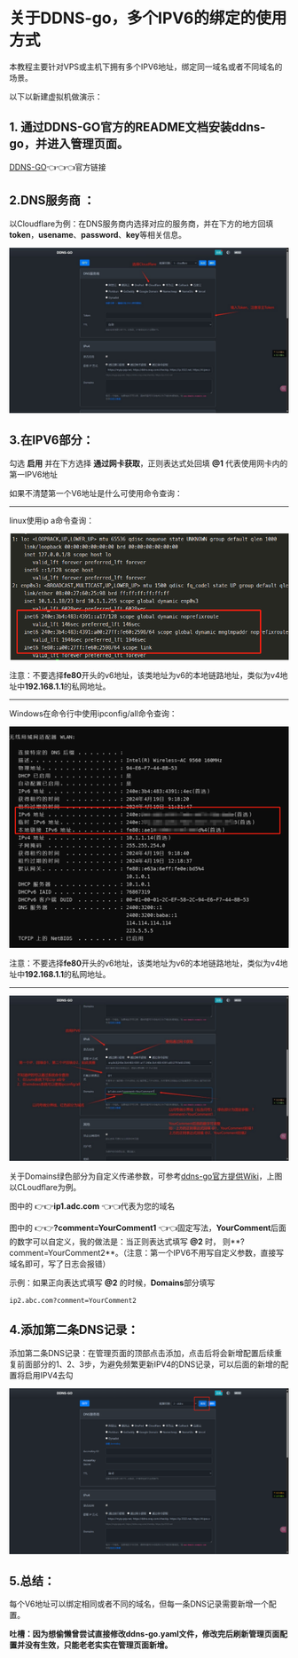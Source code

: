 # ﻿**关于DDNS-go，多个IPV6的绑定的使用方式**

本教程主要针对VPS或主机下拥有多个IPV6地址，绑定同一域名或者不同域名的场景。

以下以新建虚拟机做演示：

## 1. 通过DDNS-GO官方的README文档安装ddns-go，并进入管理页面。
[DDNS-GO](https://github.com/jeessy2/ddns-go)👈👈👈官方链接

## 2.DNS服务商 ：
以Cloudflare为例：在DNS服务商内选择对应的服务商，并在下方的地方回填**token**，**usename**、**password**、**key**等相关信息。

![](2024-04-19_dtv0v/DDNS-go.IPV6.001.jpeg)

## 3.在IPV6部分：
勾选 **启用** 并在下方选择 **通过网卡获取**，正则表达式处回填 **@1** 代表使用网卡内的第一IPV6地址

如果不清楚第一个V6地址是什么可使用命令查询：
***
linux使用ip a命令查询：

![](2024-04-19_dtv0v/DDNS-go.IPV6.002.png)

注意：不要选择**fe80**开头的v6地址，该类地址为v6的本地链路地址，类似为v4地址中**192.168.1.1**的私网地址。
***
Windows在命令行中使用ipconfig/all命令查询：

![](DDNS-go.IPV6.003.png)

注意：不要选择**fe80**开头的v6地址，该类地址为v6的本地链路地址，类似为v4地址中**192.168.1.1**的私网地址。
***

![](2024-04-19_dtv0v/DDNS-go.IPV6.004.jpeg.jpg)

关于Domains绿色部分为自定义传递参数，可参考[ddns-go官方提供Wiki](https://github.com/jeessy2/ddns-go/wiki/%E4%BC%A0%E9%80%92%E8%87%AA%E5%AE%9A%E4%B9%89%E5%8F%82%E6%95%B0)，上图以CLoudflare为例。

图中的 👉👉**ip1.adc.com** 👈👈代表为您的域名

图中的 👉👉**?comment=YourComment1** 👈👈固定写法，**YourComment**后面的数字可以自定义，我的做法是：当正则表达式填写 **@2** 时， 则**?comment=YourComment2**。（注意：第一个IPV6不用写自定义参数，直接写域名即可，写了日志会报错）

示例：如果正向表达式填写 **@2** 的时候，**Domains**部分填写
````
ip2.abc.com?comment=YourComment2
````

## 4.添加第二条DNS记录：

添加第二条DNS记录：在管理页面的顶部点击添加，点击后将会新增配置后续重复前面部分的1、2、3步，为避免频繁更新IPV4的DNS记录，可以后面的新增的配置将启用IPV4去勾

![](2024-04-19_dtv0v/DDNS-go.IPV6.005.jpeg.png)

## 5.总结：

每个V6地址可以绑定相同或者不同的域名，但每一条DNS记录需要新增一个配置。

**吐槽：因为想偷懒曾尝试直接修改ddns-go.yaml文件，修改完后刷新管理页面配置并没有生效，只能老老实实在管理页面新增。**
